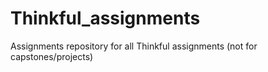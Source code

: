 # Thinkful_assignments
Assignments repository for all Thinkful assignments (not for capstones/projects)
